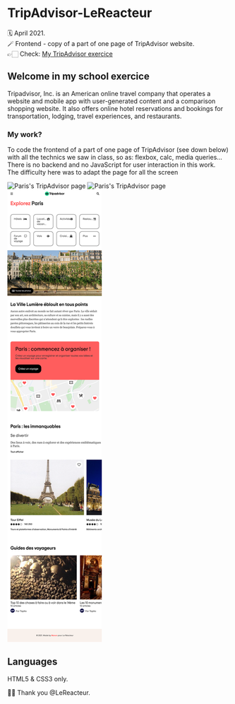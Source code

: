 # TripAdvisor-LeReacteur

🗓 April 2021.  
🪄 Frontend - copy of a part of one page of TripAdvisor website.  
👉🏻 Check: [My TripAdvisor exercice](https://mytripadvisor-lereacteur-2021.netlify.app/)

## Welcome in my school exercice

Tripadvisor, Inc. is an American online travel company that operates a website and mobile app with user-generated content and a comparison shopping website. It also offers online hotel reservations and bookings for transportation, lodging, travel experiences, and restaurants.

### My work?

To code the frontend of a part of one page of TripAdvisor (see down below) with all the technics we saw in class, so as: flexbox, calc, media queries... There is no backend and no JavaScript for user interaction in this work.  
The difficulty here was to adapt the page for all the screen

![Paris's TripAdvisor page](assets/img/desktop-tripadvisor.png)
![Paris's TripAdvisor page](assets/img/tablette-tripadvisor.png)
![Paris's TripAdvisor page](assets/img/mobile-tripadvisor.png)

## Languages

HTML5 & CSS3 only.

🙏🏻 Thank you @LeReacteur.
